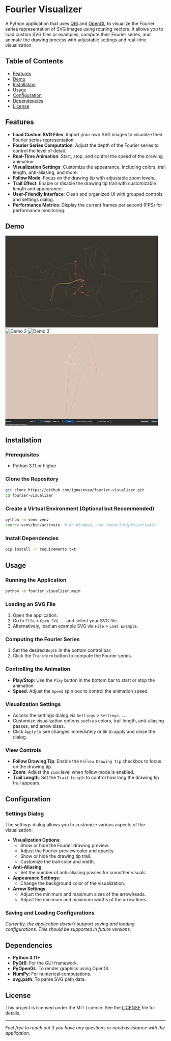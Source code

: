 # Fourier Visualizer

A Python application that uses [Qt6](https://www.qt.io/product/qt6) and [OpenGL](https://registry.khronos.org/OpenGL/index_gl.php) to visualize the Fourier series representation of SVG images using rotating vectors. It allows you to load custom SVG files or examples, compute their Fourier series, and animate the drawing process with adjustable settings and real-time visualization.

## Table of Contents

- [Features](#features)
- [Demo](#demo)
- [Installation](#installation)
- [Usage](#usage)
- [Configuration](#configuration)
- [Dependencies](#dependencies)
- [License](#license)

## Features

- **Load Custom SVG Files**: Import your own SVG images to visualize their Fourier series representation.
- **Fourier Series Computation**: Adjust the depth of the Fourier series to control the level of detail.
- **Real-Time Animation**: Start, stop, and control the speed of the drawing animation.
- **Visualization Settings**: Customize the appearance, including colors, trail length, anti-aliasing, and more.
- **Follow Mode**: Focus on the drawing tip with adjustable zoom levels.
- **Trail Effect**: Enable or disable the drawing tip trail with customizable length and appearance.
- **User-Friendly Interface**: Clean and organized UI with grouped controls and settings dialog.
- **Performance Metrics**: Display the current frames per second (FPS) for performance monitoring.

## Demo

![Demo 1](assets/demo1.gif)
![Demo 2](assets/demo2.gif)
![Demo 3](assets/demo3.gif)
![Demo 4](assets/demo4.gif)

## Installation

### Prerequisites

- Python 3.11 or higher

### Clone the Repository

```bash
git clone https://github.com/ignacevau/fourier-visualizer.git
cd fourier-visualizer
```

### Create a Virtual Environment (Optional but Recommended)

```bash
python -m venv venv
source venv/bin/activate  # On Windows, use 'venv\Scripts\activate'
```

### Install Dependencies

```bash
pip install -r requirements.txt
```


## Usage

### Running the Application

```bash
python -m fourier_visualizer.main
```


### Loading an SVG File

1. Open the application.
2. Go to `File` > `Open SVG...` and select your SVG file.
3. Alternatively, load an example SVG via `File` > `Load Example`.

### Computing the Fourier Series

1. Set the desired `Depth` in the bottom control bar.
2. Click the `Transform` button to compute the Fourier series.

### Controlling the Animation

- **Play/Stop**: Use the `Play` button in the bottom bar to start or stop the animation.
- **Speed**: Adjust the `Speed` spin box to control the animation speed.

### Visualization Settings

- Access the settings dialog via `Settings` > `Settings...`.
- Customize visualization options such as colors, trail length, anti-aliasing passes, and arrow sizes.
- Click `Apply` to see changes immediately or `OK` to apply and close the dialog.

### View Controls

- **Follow Drawing Tip**: Enable the `Follow Drawing Tip` checkbox to focus on the drawing tip.
- **Zoom**: Adjust the `Zoom` level when follow mode is enabled.
- **Trail Length**: Set the `Trail Length` to control how long the drawing tip trail appears.

## Configuration

### Settings Dialog

The settings dialog allows you to customize various aspects of the visualization:

- **Visualization Options**:
  - Show or hide the Fourier drawing preview.
  - Adjust the Fourier preview color and opacity.
  - Show or hide the drawing tip trail.
  - Customize the trail color and width.
- **Anti-Aliasing**:
  - Set the number of anti-aliasing passes for smoother visuals.
- **Appearance Settings**:
  - Change the background color of the visualization.
- **Arrow Settings**:
  - Adjust the minimum and maximum sizes of the arrowheads.
  - Adjust the minimum and maximum widths of the arrow lines.

### Saving and Loading Configurations

*Currently, the application doesn't support saving and loading configurations. This should be supported in future versions.*

## Dependencies

- **Python 3.11+**
- **PyQt6**: For the GUI framework.
- **PyOpenGL**: To render graphics using OpenGL.
- **NumPy**: For numerical computations.
- **svg.path**: To parse SVG path data.


## License

This project is licensed under the MIT License. See the [LICENSE](LICENSE) file for details.


---

*Feel free to reach out if you have any questions or need assistance with the application.*
